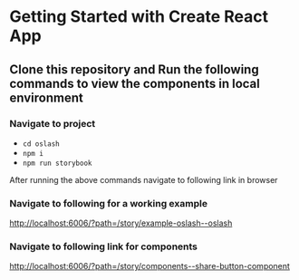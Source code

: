 # Getting Started with Create React App

## Clone this repository and Run the following commands to view the components in local environment
### Navigate to project
- `cd oslash`
- `npm i`
- `npm run storybook`

After running the above commands navigate to following link in browser

### Navigate to following for a working example
[http://localhost:6006/?path=/story/example-oslash--oslash](http://localhost:6006/?path=/story/example-oslash--oslash)

### Navigate to following link for components
[http://localhost:6006/?path=/story/components--share-button-component](http://localhost:6006/?path=/story/components--share-button-component)

